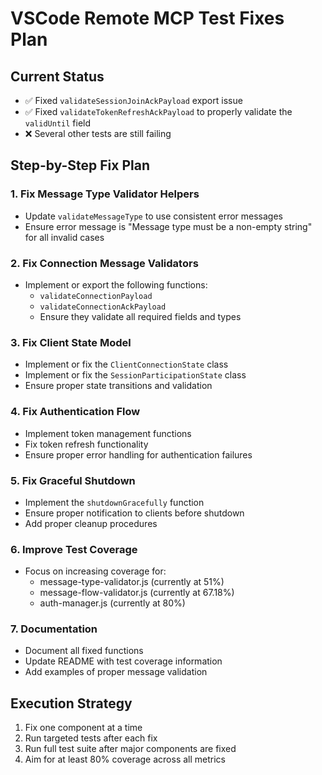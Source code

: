 # VSCode Remote MCP Test Fixes Plan

## Current Status
- ✅ Fixed `validateSessionJoinAckPayload` export issue
- ✅ Fixed `validateTokenRefreshAckPayload` to properly validate the `validUntil` field
- ❌ Several other tests are still failing

## Step-by-Step Fix Plan

### 1. Fix Message Type Validator Helpers
- Update `validateMessageType` to use consistent error messages
- Ensure error message is "Message type must be a non-empty string" for all invalid cases

### 2. Fix Connection Message Validators
- Implement or export the following functions:
  - `validateConnectionPayload`
  - `validateConnectionAckPayload`
  - Ensure they validate all required fields and types

### 3. Fix Client State Model
- Implement or fix the `ClientConnectionState` class
- Implement or fix the `SessionParticipationState` class
- Ensure proper state transitions and validation

### 4. Fix Authentication Flow
- Implement token management functions
- Fix token refresh functionality
- Ensure proper error handling for authentication failures

### 5. Fix Graceful Shutdown
- Implement the `shutdownGracefully` function
- Ensure proper notification to clients before shutdown
- Add proper cleanup procedures

### 6. Improve Test Coverage
- Focus on increasing coverage for:
  - message-type-validator.js (currently at 51%)
  - message-flow-validator.js (currently at 67.18%)
  - auth-manager.js (currently at 80%)

### 7. Documentation
- Document all fixed functions
- Update README with test coverage information
- Add examples of proper message validation

## Execution Strategy
1. Fix one component at a time
2. Run targeted tests after each fix
3. Run full test suite after major components are fixed
4. Aim for at least 80% coverage across all metrics